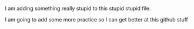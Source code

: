 I am adding something really stupid to this stupid stupid file.

I am going to add some more practice so I can get better at this github stuff